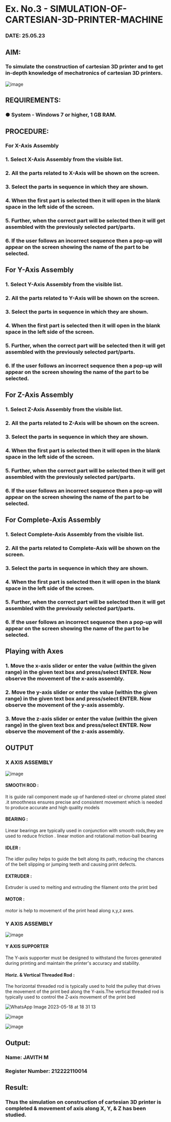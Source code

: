 # Ex. No.3 - SIMULATION-OF-CARTESIAN-3D-PRINTER-MACHINE
### DATE: 25.05.23

## AIM:
### To simulate the construction of cartesian 3D printer and to get in-depth knowledge of mechatronics of cartesian 3D printers.

![image](https://github.com/Sellakumar1987/Ex.-No.-3---SIMULATION-OF-CARTESIAN-3D-PRINTER-MACHINE/assets/113594316/69572917-1257-45d7-bf57-ff48a6e5a711)

## REQUIREMENTS:
### ●	System - Windows 7 or higher, 1 GB RAM.

## PROCEDURE:
### For X-Axis Assembly
###   1.	Select X-Axis Assembly from the visible list.
###   2.	All the parts related to X-Axis will be shown on the screen.
###   3.	Select the parts in sequence in which they are shown.
###   4.	When the first part is selected then it will open in the blank space in the left side of the screen.
###   5.	Further, when the correct part will be selected then it will get assembled with the previously selected part/parts.
###   6.	If the user follows an incorrect sequence then a pop-up will appear on the screen showing the name of the part to be selected.

## For Y-Axis Assembly
###   1.	Select Y-Axis Assembly from the visible list.
###   2.	All the parts related to Y-Axis will be shown on the screen.
###   3.	Select the parts in sequence in which they are shown.
###   4.	When the first part is selected then it will open in the blank space in the left side of the screen.
###   5.	Further, when the correct part will be selected then it will get assembled with the previously selected part/parts.
###   6.	If the user follows an incorrect sequence then a pop-up will appear on the screen showing the name of the part to be selected.

## For Z-Axis Assembly
###   1.	Select Z-Axis Assembly from the visible list.
###   2.	All the parts related to Z-Axis will be shown on the screen.
###   3.	Select the parts in sequence in which they are shown.
###   4.	When the first part is selected then it will open in the blank space in the left side of the screen.
###   5.	Further, when the correct part will be selected then it will get assembled with the previously selected part/parts.
###   6.	If the user follows an incorrect sequence then a pop-up will appear on the screen showing the name of the part to be selected.

## For Complete-Axis Assembly
###   1.	Select Complete-Axis Assembly from the visible list.
###   2.	All the parts related to Complete-Axis will be shown on the screen.
###   3.	Select the parts in sequence in which they are shown.
###   4.	When the first part is selected then it will open in the blank space in the left side of the screen.
###   5.	Further, when the correct part will be selected then it will get assembled with the previously selected part/parts.
###   6.	If the user follows an incorrect sequence then a pop-up will appear on the screen showing the name of the part to be selected.

## Playing with Axes
###   1.	Move the x-axis slider or enter the value (within the given range) in the given text box and press/select ENTER. Now observe the movement of the x-axis assembly.
###   2.	Move the y-axis slider or enter the value (within the given range) in the given text box and press/select ENTER. Now observe the movement of the y-axis assembly.
###   3.	Move the z-axis slider or enter the value (within the given range) in the given text box and press/select ENTER. Now observe the movement of the z-axis assembly.

## OUTPUT

### X AXIS ASSEMBLY

![image](https://github.com/KANISHKAR2607/Ex.-No.-3---SIMULATION-OF-CARTESIAN-3D-PRINTER-MACHINE/assets/118886772/d1056510-9800-4f23-9a47-45f6d901eb0c)


#### SMOOTH ROD :

 It is guide rail component made up of hardened-steel or chrome plated steel .it smoothness ensures precise  and consistent movement which is needed to produce accurate and high quality models
 
 #### BEARING :
 
 Linear bearings are typically used in conjunction with smooth rods,they are used to reduce friction . linear motion and rotational motion-ball bearing
 
 #### IDLER :
 
 The idler pulley  helps to guide the belt along its path, reducing the chances of the belt slipping or jumping teeth and causing print defects.
 
 #### EXTRUDER :
 
 Extruder is used to melting and extruding the filament onto the print bed
 
 #### MOTOR :
 
 motor is help to movement of the print head along x,y,z axes.
 
 ### Y AXIS ASSEMBLY
 
![image](https://github.com/KANISHKAR2607/Ex.-No.-3---SIMULATION-OF-CARTESIAN-3D-PRINTER-MACHINE/assets/118886772/21273f03-24e8-419c-9a72-716649f26bf2)

#### Y AXIS SUPPORTER

The Y-axis supporter must be designed to withstand the forces generated during printing and maintain the printer's accuracy and stability.

#### Horiz. & Vertical Threaded Rod :

The horizontal threaded rod is typically used to hold the pulley that drives the movement of the print bed along the Y-axis.The vertical threaded rod is typically used to control the Z-axis movement of the print bed

![WhatsApp Image 2023-05-18 at 18 31 13](https://github.com/Keerthi-Vasan-Adhithan/Ex.-No.-3---SIMULATION-OF-CARTESIAN-3D-PRINTER-MACHINE/assets/107488929/cc216d38-8ffc-4924-8892-6457558a91ad)


![image](https://github.com/KANISHKAR2607/Ex.-No.-3---SIMULATION-OF-CARTESIAN-3D-PRINTER-MACHINE/assets/118886772/00b91d16-d3d4-4e01-8f17-7e6c2d28e191)


![image](https://github.com/Sellakumar1987/Ex.-No.-3---SIMULATION-OF-CARTESIAN-3D-PRINTER-MACHINE/assets/113594316/e00b82b4-9aff-400f-9c57-288254dc3cd2)

## Output:

### Name: JAVITH M 
### Register Number: 212222110014

## Result: 
### Thus the simulation on construction of cartesian 3D printer is completed & movement of axis along X, Y, & Z has been studied.
